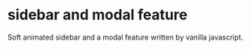 # sidebar and modal feature
Soft animated sidebar and a modal feature written by vanilla javascript.
